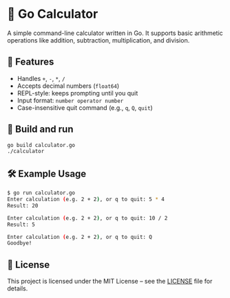 # 🧮 Go Calculator

A simple command-line calculator written in Go. It supports basic arithmetic operations like addition, subtraction, multiplication, and division.


## 🚀 Features

- Handles `+`, `-`, `*`, `/`
- Accepts decimal numbers (`float64`)
- REPL-style: keeps prompting until you quit
- Input format: `number operator number`
- Case-insensitive quit command (e.g., `q`, `Q`, `quit`)


## 🔨 Build and run

```bash
go build calculator.go
./calculator
```


## 🛠️ Example Usage

```bash
$ go run calculator.go
Enter calculation (e.g. 2 + 2), or q to quit: 5 * 4
Result: 20

Enter calculation (e.g. 2 + 2), or q to quit: 10 / 2
Result: 5

Enter calculation (e.g. 2 + 2), or q to quit: Q
Goodbye!
```


## 📝 License

This project is licensed under the MIT License – see the [LICENSE](LICENSE) file for details.
